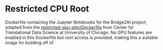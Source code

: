 # Restricted CPU Root

Dockerfile containing the Jupyter Notebooks for the Bridge2AI project, adapted from the [restricted-gpu-slim/Dockerfile](https://github.com/uc-cdis/containers/blob/master/jupyter-slim/Dockerfile) from Center for Translational Data Science at University of Chicago. No GPU features are enabled in this Dockerfile but root access is provided, making this a suitable image for building off of.
